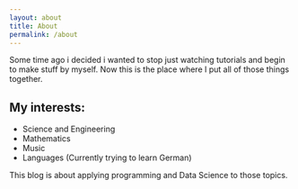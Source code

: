 ```yaml
---
layout: about
title: About
permalink: /about
---
```


Some time ago i decided i wanted to stop just watching tutorials and begin to make stuff by myself.
Now this is the place where I put all of those things together.

## My interests:
- Science and Engineering
- Mathematics
- Music
- Languages (Currently trying to learn German)
  
This blog is about applying programming and Data Science to those topics.